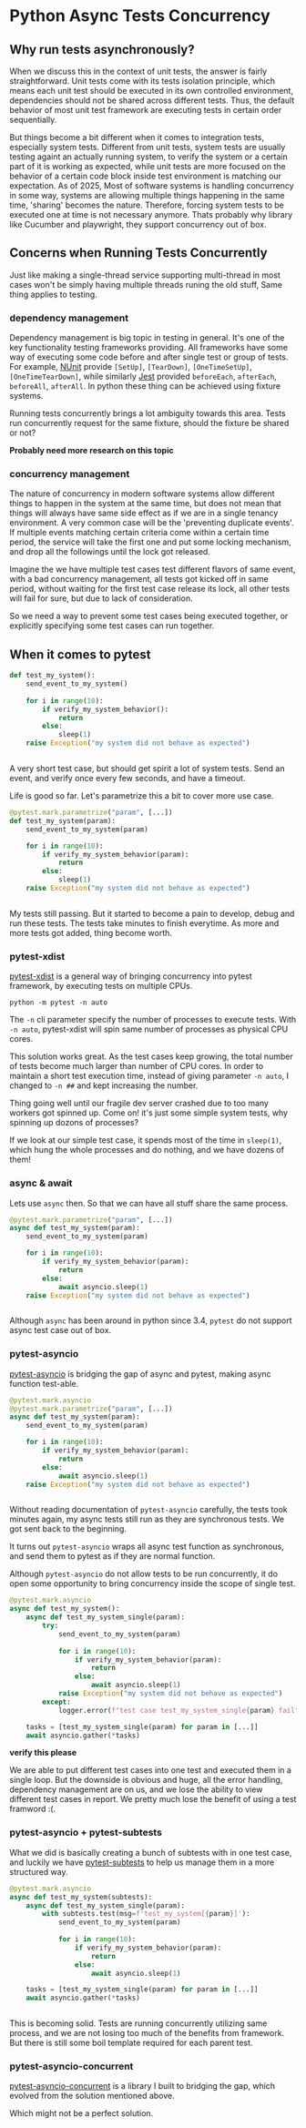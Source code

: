 # Python Async Tests Concurrency

## Why run tests asynchronously?

When we discuss this in the context of unit tests, the answer is fairly straightforward. Unit tests come with its tests isolation principle, which means each unit test should be executed in its own controlled environment, dependencies should not be shared across different tests. Thus, the default behavior of most unit test framework are executing tests in certain order sequentially.

But things become a bit different when it comes to integration tests, especially system tests. Different from unit tests, system tests are usually testing againt an actually running system, to verify the system or a certain part of it is working as expected, while unit tests are more focused on the behavior of a certain code block inside test environment is matching our expectation. As of 2025, Most of software systems is handling concurrency in some way, systems are allowing multiple things happening in the same time, 'sharing' becomes the nature. Therefore, forcing system tests to be executed one at time is not necessary anymore. Thats probably why library like Cucumber and playwright, they support concurrency out of box.


## Concerns when Running Tests Concurrently
Just like making a single-thread service supporting multi-thread in most cases won't be simply having multiple threads runing the old stuff, Same thing applies to testing.

### dependency management

Dependency management is big topic in testing in general. It's one of the key functionality testing frameworks providing. All frameworks have some way of executing some code before and after single test or group of tests. For example, [NUnit](https://nunit.org/) provide `[SetUp]`, `[TearDown]`, `[OneTimeSetUp]`, `[OneTimeTearDown]`, while similarly [Jest](https://jestjs.io/) provided `beforeEach`, `afterEach`, `beforeAll`, `afterAll`. In python these thing can be achieved using fixture systems. 

Running tests concurrently brings a lot ambiguity towards this area. Tests run concurrently request for the same fixture, should the fixture be shared or not?

**Probably need more research on this topic**


### concurrency management

The nature of concurrency in modern software systems allow different things to happen in the system at the same time, but does not mean that things will always have same side effect as if we are in a single tenancy environment. A very common case will be the 'preventing duplicate events'. If multiple events matching certain criteria come within a certain time period, the service will take the first one and put some locking mechanism, and drop all the followings until the lock got released. 

Imagine the we have multiple test cases test different flavors of same event, with a bad concurrency management, all tests got kicked off in same period, without waiting for the first test case release its lock, all other tests will fail for sure, but due to lack of consideration.

So we need a way to prevent some test cases being executed together, or explicitly specifying some test cases can run together.


## When it comes to pytest

```python
def test_my_system():
    send_event_to_my_system()
    
    for i in range(10):
        if verify_my_system_behavior():
            return
        else:
            sleep(1)
    raise Exception("my system did not behave as expected")
```
``` shell
```

A very short test case, but should  get spirit a lot of system tests. Send an event, and verify once every few seconds, and have a timeout. 

Life is good so far. Let's parametrize this a bit to cover more use case.

```python
@pytest.mark.parametrize("param", [...])
def test_my_system(param):
    send_event_to_my_system(param)

    for i in range(10):
        if verify_my_system_behavior(param):
            return
        else:
            sleep(1)
    raise Exception("my system did not behave as expected")
```
``` shell
```

My tests still passing. But it started to become a pain to develop, debug and run these tests. The tests take minutes to finish everytime. As more and more tests got added, thing become worth.

### pytest-xdist
[pytest-xdist](https://github.com/pytest-dev/pytest-xdist) is a general way of bringing concurrency into pytest framework, by executing tests on multiple CPUs.

``` shell
python -m pytest -n auto

```

The `-n` cli parameter specify the number of processes to execute tests. With `-n auto`, pytest-xdist will spin same number of processes as physical CPU cores.

This solution works great. As the test cases keep growing, the total number of tests become much larger than number of CPU cores. In order to maintain a short test execution time, instead of giving parameter `-n auto`, I changed to `-n ##` and kept increasing the number. 

Thing going well until our fragile dev server crashed due to too many workers got spinned up. Come on! it's just some simple system tests, why spinning up dozons of processes?

If we look at our simple test case, it spends most of the time in `sleep(1)`, which hung the whole processes and do nothing, and we have dozens of them!


### async & await
Lets use `async` then. So that we can have all stuff share the same process.

```python
@pytest.mark.parametrize("param", [...])
async def test_my_system(param):
    send_event_to_my_system(param)

    for i in range(10):
        if verify_my_system_behavior(param):
            return
        else:
            await asyncio.sleep(1)
    raise Exception("my system did not behave as expected")
```
``` shell
```

Although `async` has been around in python since 3.4, `pytest` do not support async test case out of box.

### pytest-asyncio
[pytest-asyncio](https://github.com/pytest-dev/pytest-asyncio) is bridging the gap of async and pytest, making async function test-able.

```python
@pytest.mark.asyncio
@pytest.mark.parametrize("param", [...])
async def test_my_system(param):
    send_event_to_my_system(param)

    for i in range(10):
        if verify_my_system_behavior(param):
            return
        else:
            await asyncio.sleep(1)
    raise Exception("my system did not behave as expected")
```
``` shell
```

Without reading documentation of `pytest-asyncio` carefully, the tests took minutes again, my async tests still run as they are synchronous tests. We got sent back to the beginning. 

It turns out `pytest-asyncio` wraps all async test function as synchronous, and send them to pytest as if they are normal function.

Although `pytest-asyncio` do not allow tests to be run concurrently, it do open some opportunity to bring concurrency inside the scope of single test.


```python
@pytest.mark.asyncio
async def test_my_system():
    async def test_my_system_single(param):
        try:
            send_event_to_my_system(param)
        
            for i in range(10):
                if verify_my_system_behavior(param):
                    return
                else:
                    await asyncio.sleep(1)
            raise Exception("my system did not behave as expected")
        except:
            logger.error(f"test case test_my_system_single{param} fail")

    tasks = [test_my_system_single(param) for param in [...]]
    await asyncio.gather(*tasks)
```
**verify this please**


We are able to put different test cases into one test and executed them in a single loop. But the downside is obvious and huge, all the error handling, dependency management are on us, and we lose the ability to view different test cases in report. We pretty much lose the benefit of using a test framword :(.

### pytest-asyncio + pytest-subtests

What we did is basically creating a bunch of subtests with in one test case, and luckily we have [pytest-subtests](https://github.com/pytest-dev/pytest-subtests) to help us manage them in a more structured way.

```python
@pytest.mark.asyncio
async def test_my_system(subtests):
    async def test_my_system_single(param):
        with subtests.test(msg=f'test_my_system[{param}]'):
            send_event_to_my_system(param)
        
            for i in range(10):
                if verify_my_system_behavior(param):
                    return
                else:
                    await asyncio.sleep(1)

    tasks = [test_my_system_single(param) for param in [...]]
    await asyncio.gather(*tasks)
```
``` shell
```

This is becoming solid. Tests are running concurrently utilizing same process, and we are not losing too much of the benefits from framework. But there is still some boil template required for each parent test.

### pytest-asyncio-concurrent
[pytest-asyncio-concurrent](https://github.com/czl9707/pytest-asyncio-concurrent) is a library I built to bridging the gap, which evolved from the solution mentioned above.



Which might not be a perfect solution.

